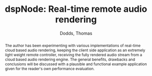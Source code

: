 --- 
title: "dspNode: Real-time remote audio rendering" 
abstract: "The author has been experimenting with various implementations of real-time cloud based audio rendering, keeping the client side application as an extremely light weight remote controller, receiving the fully rendered audio stream from a cloud based audio rendering engine. The general benefits, drawbacks and conclusions will be discussed with a plausible and functional example application given for the reader's own performance evaluation." 
address: "Berlin" 
author: "Dodds, Thomas"
webAuthor: "Thomas Dodds" 
booktitle: "Proceedings of the International Web Audio Conference" 
editor: "Monschke, Jan and Guttandin, Christoph and Schnell, Norbert and Jenkinson, Thomas and Schaedler, Jack" 
month: "Proceedings of the International Web Audio Conference"
pages: "" 
publisher: "TU Berlin" 
series: "WAC '18"
track: "Paper"  
year: "2018" 
id: "2018_11" 
tags: year2018
media: https://www.youtube.com/watch?v=UafQ9Te92p4 
pdflink: /_data/papers/pdf/2018/2018_11.pdf
ISSN: 2663-5844
---